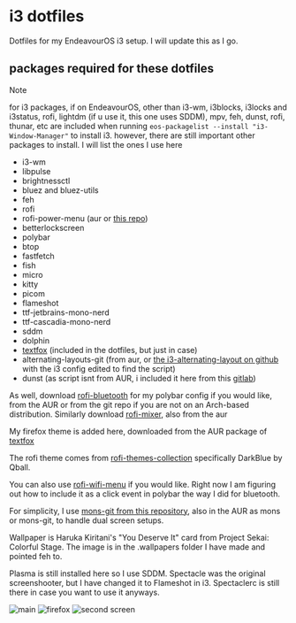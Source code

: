# i3 dotfiles
Dotfiles for my EndeavourOS i3 setup. I will update this as I go.

## packages required for these dotfiles
> [!NOTE]
> for i3 packages, if on EndeavourOS, other than i3-wm, i3blocks, i3locks and i3status, rofi, lightdm (if u use it, this one uses SDDM), mpv, feh, dunst, rofi, thunar, etc are included when running ```eos-packagelist --install "i3-Window-Manager"``` to install i3. however, there are still important other packages to install. I will list the ones I use here

- i3-wm
- libpulse
- brightnessctl
- bluez and bluez-utils
- feh
- rofi
- rofi-power-menu (aur or [this repo](https://github.com/jluttine/rofi-power-menu))
- betterlockscreen
- polybar
- btop
- fastfetch
- fish
- micro
- kitty
- picom
- flameshot
- ttf-jetbrains-mono-nerd
- ttf-cascadia-mono-nerd
- sddm
- dolphin
- [textfox](https://github.com/adriankarlen/textfox) (included in the dotfiles, but just in case)
- alternating-layouts-git (from aur, or [the i3-alternating-layout on github](https://github.com/olemartinorg/i3-alternating-layout?tab=readme-ov-file) with the i3 config edited to find the script)
- dunst (as script isnt from AUR, i included it here from this [gitlab](https://gitlab.com/Nmoleo/i3-volume-brightness-indicator))
  
As well, download [rofi-bluetooth](https://github.com/nickclyde/rofi-bluetooth/tree/master) for my polybar config if you would like, from the AUR or from the git repo if you are not on an Arch-based distribution. Similarly download [rofi-mixer](https://github.com/joshpetit/rofi-mixer), also from the aur

My firefox theme is added here, downloaded from the AUR package of [textfox](https://github.com/adriankarlen/textfox)

The rofi theme comes from [rofi-themes-collection](https://github.com/newmanls/rofi-themes-collection) specifically DarkBlue by Qball.

You can also use [rofi-wifi-menu](https://github.com/ericmurphyxyz/rofi-wifi-menu) if you would like. Right now I am figuring out how to include it as a click event in polybar the way I did for bluetooth.

For simplicity, I use [mons-git from this repository](https://github.com/Ventto/mons), also in the AUR as mons or mons-git, to handle dual screen setups.

Wallpaper is Haruka Kiritani's "You Deserve It" card from Project Sekai: Colorful Stage. The image is in the .wallpapers folder I have made and pointed feh to.

Plasma is still installed here so I use SDDM. Spectacle was the original screenshooter, but I have changed it to Flameshot in i3. Spectaclerc is still there in case you want to 
use it anyways.

![main](https://github.com/user-attachments/assets/77def8c2-13b9-411e-b709-3576ae2de946)
![firefox](https://github.com/user-attachments/assets/65bad86c-9cc9-4e57-993d-217b866fc202)
![second screen](https://github.com/user-attachments/assets/47aed7bf-a95c-4e26-85cc-8649d13a9fb3)
